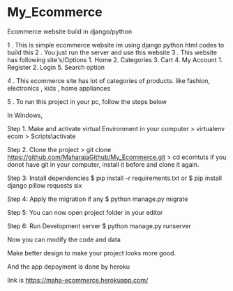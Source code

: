 # My_Ecommerce
Ecommerce website build in django/python

1 . This is simple ecommerce website im using django python html codes to build this 
2 . You just run the server and use this website 
3 . This website has following site's/Options 
        1. Home 
        2. Categories
        3. Cart
        4. My Account
              1. Register
              2. Login
        5. Search option
     
4 . This ecommerce site has lot of categories of products. 
      like fashion, electronics , kids , home appliances



5 .  To run this project in your pc, 
     follow the steps below

In Windows, 

Step 1. Make and activate virtual Environment in your computer
    > virtualenv ecom
    > Scripts\activate

Step 2. Clone the project
    > git clone https://github.com/MaharajaGithub/My_Ecommerce.git
    > cd ecomtuts
     if you donot have git in your computer, install it before and clone it again.

Step 3: Install dependencies 
    $ pip install -r requirements.txt
    or 
    $ pip install django pillow requests six

Step 4: Apply the migration if any
    $ python manage.py migrate


Step 5: You can now open project folder in your editor

Step 6: Run Development server
    $ python manage.py runserver


Now you can modify the code and data

Make better design to make your project looks more good. 


And the app depoyment is done by heroku 

link is https://maha-ecommerce.herokuapp.com/
